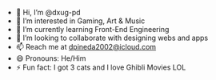 - 👋 Hi, I’m @dxug-pd
- 👀 I’m interested in Gaming, Art & Music
- 🌱 I’m currently learning Front-End Engineering
- 💞️ I’m looking to collaborate with designing webs and apps
- 📫 Reach me at dpineda2002@icloud.com
- 😄 Pronouns: He/Him
- ⚡ Fun fact: I got 3 cats and I love Ghibli Movies LOL

<!---
dxug-pd/dxug-pd is a ✨ special ✨ repository because its `README.md` (this file) appears on your GitHub profile.
You can click the Preview link to take a look at your changes.
--->
